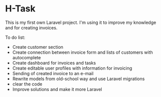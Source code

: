 # H-Task


This is my first own Laravel project. I'm using it to improve my knowledge and for creating invoices.


To do list:

<ul>
  <li>Create customer section</li>
  <li>Create connection between invoice form and lists of customers with autocomplete</li>
  <li>Create dashboard for invoices and tasks</li>
  <li>Create editable user profiles with information for invoicing</li>
  <li>Sending of created invoice to an e-mail</li>
  <li>Rewrite models from old-school way and use Laravel migrations</li>
  <li>clear the code</li>
  <li>Improve solutions and make it more Laravel</li>
</ul>
  
